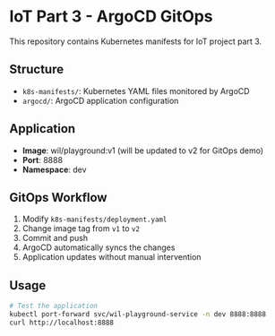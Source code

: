 # IoT Part 3 - ArgoCD GitOps

This repository contains Kubernetes manifests for IoT project part 3.

## Structure
- `k8s-manifests/`: Kubernetes YAML files monitored by ArgoCD
- `argocd/`: ArgoCD application configuration

## Application
- **Image**: wil/playground:v1 (will be updated to v2 for GitOps demo)
- **Port**: 8888
- **Namespace**: dev

## GitOps Workflow
1. Modify `k8s-manifests/deployment.yaml`
2. Change image tag from `v1` to `v2`
3. Commit and push
4. ArgoCD automatically syncs the changes
5. Application updates without manual intervention

## Usage
```bash
# Test the application
kubectl port-forward svc/wil-playground-service -n dev 8888:8888
curl http://localhost:8888
```
